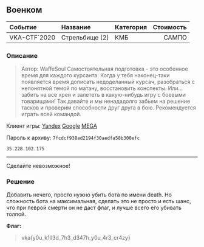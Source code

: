 ## Военком 

| Событие | Название | Категория | Стоимость |
|:--------|:---------|:----------|----------:|
| VKA-CTF`2020 | Стрельбище [2] | КМБ | САМПО |


### Описание
> Автор: WaffeSoul
> Самостоятельная подготовка - это особенное время для каждого курсанта. Когда у тебя наконец-таки появляется время дописать недоделанный курсач, разобраться с непонятной темой по матану, восстановить конспекты. Или... забить на все хрен и залететь в какую-нибудь игру с боевыми товарищами!
Так давайте и мы ненададолго забьем на решение  тасков и проверим способности друг друга в бою.
Рекомендуется играть всей командой.

Клиент игры:
[Yandex](https://yadi.sk/d/0HZ_zxYpFKcFaQ)
[Google](https://drive.google.com/file/d/1_2sL23SUkOJnv6CzkreDTsh9eli3yOST/view?usp=sharing)
[MEGA](https://mega.nz/file/rA0UGaSD#3IT5VVsV0Pr7S5u6mK_arHpVLQobk7rpQQxtt_rEGik)

Пароль к архиву: `7fcdcf938ad2194f30aedfa58b300efc`

`35.228.102.175`
__________
Сделайте невозможное!

### Решение 

Добавить нечего, просто нужно убить бота по имени death. Но сложность бота на максимальная, сделать это не просто и есть шанс, что при певрой смерти он не даст флаг, и лучше всего его убивать толпой.


**Флаг:**

>vka{y0u_k1ll3d_7h3_d347h_y0u_4r3_cr4zy}
